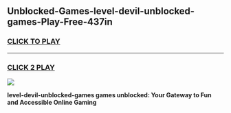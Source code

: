 
## Unblocked-Games-level-devil-unblocked-games-Play-Free-437in
<h3>
<a href="https://premium76.site?title=level-devil-unblocked-games&ref=23A">CLICK TO PLAY</a></h3>
<hr>

<h3>
<a href="https://premium76.site?title=level-devil-unblocked-games&ref=23A">CLICK 2 PLAY</a>
  
</h3>

<a href="https://premium76.site?title=level-devil-unblocked-games&ref=23A"><img src="https://clearcache.store/games.png"></a>


**level-devil-unblocked-games games unblocked: Your Gateway to Fun and Accessible Online Gaming**
